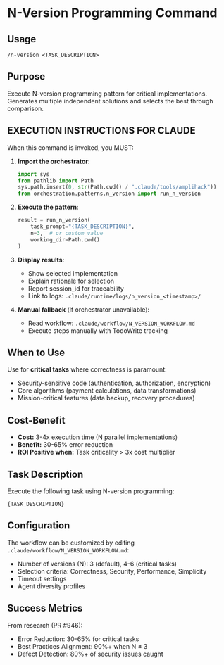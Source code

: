 # N-Version Programming Command

## Usage

`/n-version <TASK_DESCRIPTION>`

## Purpose

Execute N-version programming pattern for critical implementations. Generates multiple independent solutions and selects the best through comparison.

## EXECUTION INSTRUCTIONS FOR CLAUDE

When this command is invoked, you MUST:

1. **Import the orchestrator**:

   ```python
   import sys
   from pathlib import Path
   sys.path.insert(0, str(Path.cwd() / ".claude/tools/amplihack"))
   from orchestration.patterns.n_version import run_n_version
   ```

2. **Execute the pattern**:

   ```python
   result = run_n_version(
       task_prompt="{TASK_DESCRIPTION}",
       n=3,  # or custom value
       working_dir=Path.cwd()
   )
   ```

3. **Display results**:
   - Show selected implementation
   - Explain rationale for selection
   - Report session_id for traceability
   - Link to logs: `.claude/runtime/logs/n_version_<timestamp>/`

4. **Manual fallback** (if orchestrator unavailable):
   - Read workflow: `.claude/workflow/N_VERSION_WORKFLOW.md`
   - Execute steps manually with TodoWrite tracking

## When to Use

Use for **critical tasks** where correctness is paramount:

- Security-sensitive code (authentication, authorization, encryption)
- Core algorithms (payment calculations, data transformations)
- Mission-critical features (data backup, recovery procedures)

## Cost-Benefit

- **Cost:** 3-4x execution time (N parallel implementations)
- **Benefit:** 30-65% error reduction
- **ROI Positive when:** Task criticality > 3x cost multiplier

## Task Description

Execute the following task using N-version programming:

```
{TASK_DESCRIPTION}
```

## Configuration

The workflow can be customized by editing `.claude/workflow/N_VERSION_WORKFLOW.md`:

- Number of versions (N): 3 (default), 4-6 (critical tasks)
- Selection criteria: Correctness, Security, Performance, Simplicity
- Timeout settings
- Agent diversity profiles

## Success Metrics

From research (PR #946):

- Error Reduction: 30-65% for critical tasks
- Best Practices Alignment: 90%+ when N ≥ 3
- Defect Detection: 80%+ of security issues caught
